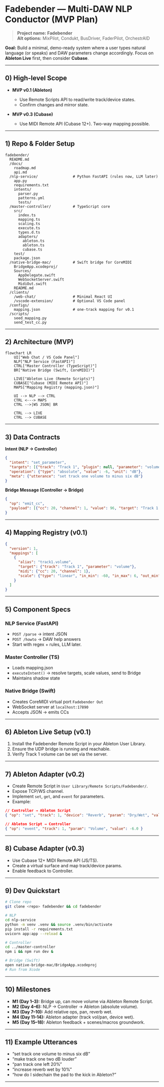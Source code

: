 # Fadebender — Multi-DAW NLP Conductor (MVP Plan)

> **Project name:** **Fadebender**  
> **Alt options:** MixPilot, Condukt, BusDriver, FaderPilot, OrchestrAID

**Goal:** Build a minimal, demo-ready system where a user types natural language (or speaks) and DAW parameters change accordingly. Focus on **Ableton Live** first, then consider **Cubase**.

---

## 0) High-level Scope

- **MVP v0.1 (Ableton)**  
  - Use Remote Scripts API to read/write track/device states.  
  - Confirm changes and mirror state.

- **MVP v0.3 (Cubase)**  
  - Use MIDI Remote API (Cubase 12+). Two-way mapping possible.

---

## 1) Repo & Folder Setup

```
fadebender/
  README.md
  /docs/
    roadmap.md
    api.md
  /nlp-service/                # Python FastAPI (rules now, LLM later)
    app.py
    requirements.txt
    intents/
      parser.py
      patterns.yml
      tests/
  /master-controller/          # TypeScript core
    src/
      index.ts
      mapping.ts
      scaling.ts
      execute.ts
      types.d.ts
      adapters/
        ableton.ts
        ableton.ts
        cubase.ts
    test/
    package.json
  /native-bridge-mac/          # Swift bridge for CoreMIDI
    BridgeApp.xcodeproj/
    Sources/
      AppDelegate.swift
      WebSocketServer.swift
      MidiOut.swift
    README.md
  /clients/
    /web-chat/                 # Minimal React UI
    /vscode-extension/         # Optional VS Code panel
  /configs/
    mapping.json               # one-track mapping for v0.1
  /scripts/
    seed_mapping.py
    send_test_cc.py
```

---

## 2) Architecture (MVP)

```mermaid
flowchart LR
    UI["Web Chat / VS Code Panel"]
    NLP["NLP Service (FastAPI)"]
    CTRL["Master Controller (TypeScript)"]
    BR["Native Bridge (Swift, CoreMIDI)"]
    
    LIVE["Ableton Live (Remote Scripts)"]
    CUBASE["Cubase (MIDI Remote API)"]
    MAPS["Mapping Registry (mapping.json)"]

    UI --> NLP --> CTRL
    CTRL <---> MAPS
    CTRL -->|WS JSON| BR
    
    CTRL --> LIVE
    CTRL --> CUBASE
```

---

## 3) Data Contracts

**Intent (NLP → Controller)**

```json
{
  "intent": "set_parameter",
  "targets": [{"track": "Track 1", "plugin": null, "parameter": "volume"}],
  "operation": {"type": "absolute", "value": -6, "unit": "dB"},
  "meta": {"utterance": "set track one volume to minus six dB"}
}
```

**Bridge Message (Controller → Bridge)**

```json
{
  "op": "emit_cc",
  "payload": [{"cc": 20, "channel": 1, "value": 96, "target": "Track 1 Volume"}]
}
```

---

## 4) Mapping Registry (v0.1)

```json
{
  "version": 1,
  "mappings": [
    {
      "alias": "track1.volume",
      "target": {"track": "Track 1", "parameter": "volume"},
      "midi": {"cc": 20, "channel": 1},
      "scale": {"type": "linear", "in_min": -60, "in_max": 6, "out_min": 0, "out_max": 127}
    }
  ]
}
```

---

## 5) Component Specs

### NLP Service (FastAPI)
- `POST /parse` → intent JSON  
- `POST /howto` → DAW help answers  
- Start with regex + rules, LLM later.

### Master Controller (TS)
- Loads mapping.json  
- `executeIntent()` → resolve targets, scale values, send to Bridge  
- Maintains shadow state

### Native Bridge (Swift)
- Creates CoreMIDI virtual port `Fadebender Out`  
- WebSocket server at `localhost:17890`  
- Accepts JSON → emits CCs

---

## 6) Ableton Live Setup (v0.1)

1. Install the Fadebender Remote Script in your Ableton User Library.  
2. Ensure the UDP bridge is running and reachable.  
3. Verify Track 1 volume can be set via the server.

---

## 7) Ableton Adapter (v0.2)

- Create Remote Script in `User Library/Remote Scripts/Fadebender/`.  
- Expose TCP/WS channel.  
- Implement `set`, `get`, and `event` for parameters.  
- Example:

```json
// Controller → Ableton Script
{ "op": "set", "track": 1, "device": "Reverb", "param": "Dry/Wet", "value": 0.25 }

// Ableton Script → Controller
{ "op": "event", "track": 1, "param": "Volume", "value": -6.0 }
```

---

## 8) Cubase Adapter (v0.3)

- Use Cubase 12+ MIDI Remote API (JS/TS).  
- Create a virtual surface and map track/device params.  
- Enable feedback to Controller.

---

## 9) Dev Quickstart

```bash
# Clone repo
git clone <repo> fadebender && cd fadebender

# NLP
cd nlp-service
python -m venv .venv && source .venv/bin/activate
pip install -r requirements.txt
uvicorn app:app --reload &

# Controller
cd ../master-controller
npm i && npm run dev &

# Bridge (Swift)
open native-bridge-mac/BridgeApp.xcodeproj
# Run from Xcode
```

---

## 10) Milestones

- **M1 (Day 1–3):** Bridge up, can move volume via Ableton Remote Script.  
- **M2 (Day 4–6):** NLP → Controller → Ableton (absolute volume).  
- **M3 (Day 7–10):** Add relative ops, pan, reverb wet.  
- **M4 (Day 11–14):** Ableton adapter (track vol/pan, device wet).  
- **M5 (Day 15–18):** Ableton feedback + scenes/macros groundwork.

---

## 11) Example Utterances

- “set track one volume to minus six dB”  
- “make track one two dB louder”  
- “pan track one left 20%”  
- “increase reverb wet by 10%”  
- “how do I sidechain the pad to the kick in Ableton?”

---
